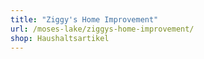 ```yaml
---
title: "Ziggy's Home Improvement"
url: /moses-lake/ziggys-home-improvement/
shop: Haushaltsartikel
---
```

